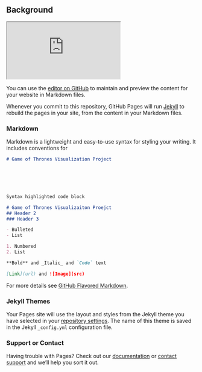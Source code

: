

## Background

<div class="embed-responsive embed-responsive-16by9">
  <iframe class="embed-responsive-item" src="https://zefroo.github.io/GameofThronesVis/network" allowfullscreen></iframe>
</div>

You can use the [editor on GitHub](https://github.com/Zefroo/GameofThronesVis/edit/master/README.md) to maintain and preview the content for your website in Markdown files.

Whenever you commit to this repository, GitHub Pages will run [Jekyll](https://jekyllrb.com/) to rebuild the pages in your site, from the content in your Markdown files.

### Markdown

Markdown is a lightweight and easy-to-use syntax for styling your writing. It includes conventions for

```markdown
# Game of Thrones Visualization Project






Syntax highlighted code block

# Game of Thrones Visualizaiton Proejct
## Header 2
### Header 3

- Bulleted
- List

1. Numbered
2. List

**Bold** and _Italic_ and `Code` text

[Link](url) and ![Image](src)
```

For more details see [GitHub Flavored Markdown](https://guides.github.com/features/mastering-markdown/).

### Jekyll Themes

Your Pages site will use the layout and styles from the Jekyll theme you have selected in your [repository settings](https://github.com/Zefroo/GameofThronesVis/settings). The name of this theme is saved in the Jekyll `_config.yml` configuration file.

### Support or Contact

Having trouble with Pages? Check out our [documentation](https://help.github.com/categories/github-pages-basics/) or [contact support](https://github.com/contact) and we’ll help you sort it out.
